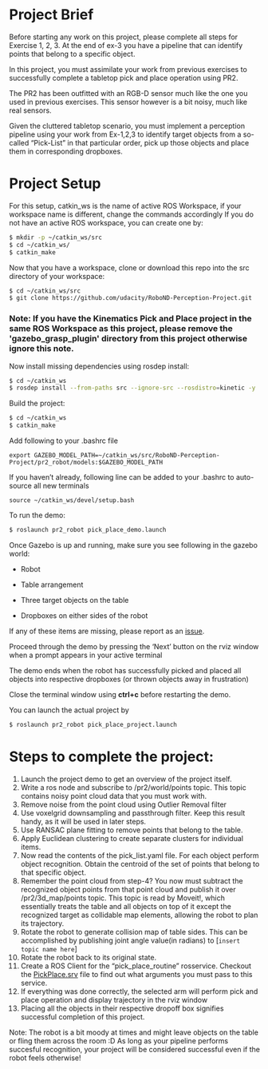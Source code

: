 # Project Brief
Before starting any work on this project, please complete all steps for Exercise 1, 2, 3. At the end of ex-3 you have a pipeline that can identify points that belong to a specific object.

In this project, you must assimilate your work from previous exercises to successfully complete a tabletop pick and place operation using PR2.

The PR2 has been outfitted with an RGB-D sensor much like the one you used in previous exercises. This sensor however is a bit noisy, much like real sensors.

Given the cluttered tabletop scenario, you must implement a perception pipeline using your work from Ex-1,2,3 to identify target objects from a so-called “Pick-List” in that particular order, pick up those objects and place them in corresponding dropboxes.

# Project Setup
For this setup, catkin_ws is the name of active ROS Workspace, if your workspace name is different, change the commands accordingly
If you do not have an active ROS workspace, you can create one by:

```sh
$ mkdir -p ~/catkin_ws/src
$ cd ~/catkin_ws/
$ catkin_make
```

Now that you have a workspace, clone or download this repo into the src directory of your workspace:
```sh
$ cd ~/catkin_ws/src
$ git clone https://github.com/udacity/RoboND-Perception-Project.git
```
### Note: If you have the Kinematics Pick and Place project in the same ROS Workspace as this project, please remove the 'gazebo_grasp_plugin' directory from this project otherwise ignore this note. 

Now install missing dependencies using rosdep install:
```sh
$ cd ~/catkin_ws
$ rosdep install --from-paths src --ignore-src --rosdistro=kinetic -y
```
Build the project:
```sh
$ cd ~/catkin_ws
$ catkin_make
```
Add following to your .bashrc file
```
export GAZEBO_MODEL_PATH=~/catkin_ws/src/RoboND-Perception-Project/pr2_robot/models:$GAZEBO_MODEL_PATH
```

If you haven’t already, following line can be added to your .bashrc to auto-source all new terminals
```
source ~/catkin_ws/devel/setup.bash
```

To run the demo:
```sh
$ roslaunch pr2_robot pick_place_demo.launch
```
Once Gazebo is up and running, make sure you see following in the gazebo world:
- Robot

- Table arrangement

- Three target objects on the table

- Dropboxes on either sides of the robot


If any of these items are missing, please report as an [issue](https://waffle.io/udacity/robotics-nanodegree-issues).

Proceed through the demo by pressing the ‘Next’ button on the rviz window when a prompt appears in your active terminal

The demo ends when the robot has successfully picked and placed all objects into respective dropboxes (or thrown objects away in frustration)

Close the terminal window using **ctrl+c** before restarting the demo.

You can launch the actual project by
```sh
$ roslaunch pr2_robot pick_place_project.launch
```

# Steps to complete the project:
1. Launch the project demo to get an overview of the project itself.
2. Write a ros node and subscribe to /pr2/world/points topic. This topic contains noisy point cloud data that you must work with. 
3. Remove noise from the point cloud using Outlier Removal filter
4. Use voxelgrid downsampling and passthrough filter. Keep this result handy, as it will be used in later steps.
5. Use RANSAC plane fitting to remove points that belong to the table.
6. Apply Euclidean clustering to create separate clusters for individual items.
7. Now read the contents of the pick_list.yaml file. For each object perform object recognition. Obtain the centroid of the set of points that belong to that specific object.
8. Remember the point cloud from step-4? You now must subtract the recognized object points from that point cloud and publish it over /pr2/3d_map/points topic. This topic is read by Moveit!, which essentially treats the table and all objects on top of it except the recognized target as collidable map elements, allowing the robot to plan its trajectory.
9. Rotate the robot to generate collision map of table sides. This can be accomplished by publishing joint angle value(in radians) to [`insert topic name here`] 
10. Rotate the robot back to its original state.
11. Create a ROS Client for the “pick_place_routine” rosservice. Checkout the [PickPlace.srv](https://github.com/udacity/RoboND-Perception-Project/tree/master/pr2_robot/srv) file to find out what arguments you must pass to this service.
12. If everything was done correctly, the selected arm will perform pick and place operation and display trajectory in the rviz window
13. Placing all the objects in their respective dropoff box signifies successful completion of this project. 

Note: The robot is a bit moody at times and might leave objects on the table or fling them across the room :D
As long as your pipeline performs succesful recognition, your project will be considered successful even if the robot feels otherwise!
